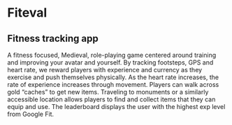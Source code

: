 # Fiteval

## Fitness tracking app

A fitness focused, Medieval, role-playing game centered around training and improving your avatar and yourself. By tracking footsteps, GPS and heart rate, we reward players with experience and currency as they exercise and push themselves physically. As the heart rate increases, the rate of experience increases through movement. Players can walk across gold “caches” to get new items. Traveling to monuments or a similarly accessible location allows players to find and collect items that they can equip and use. The leaderboard displays the user with the highest exp level from Google Fit.



